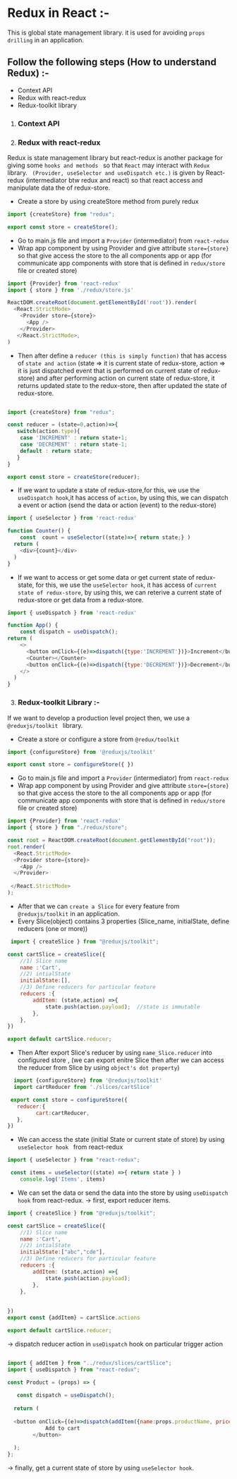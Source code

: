 # Redux in React :-
This is global state management library. it is used for avoiding `props drilling` in an application.






## Follow the following steps (How to understand Redux) :-
- Context API
- Redux with react-redux
- Redux-toolkit library

1) ### Context API








2) ### Redux  with react-redux
 Redux is state management library but react-redux is another package for giving some `hooks and methods ` so that `React` may interact with `Redux` library.
 ` (Provider, useSelector and useDispatch etc.)` is given by React-redux (intermediator btw redux and react) so that react access and manipulate data the of redux-store.


- Create a store by using createStore method from purely redux
```js
import {createStore} from "redux";

export const store = createStore(); 

```

- Go to main.js file and import a `Provider` (intermediator) from `react-redux` 
- Wrap app component by using Provider and give attribute `store={store}` so that give access the store to the all components app or app (for communicate app components with store that is defined in `redux/store` file or created store)

```js
import {Provider} from 'react-redux'
import { store } from './redux/store.js'

ReactDOM.createRoot(document.getElementById('root')).render(
  <React.StrictMode>
    <Provider store={store}>
      <App />
    </Provider>
   </React.StrictMode>,
)
```

- Then after define a `reducer (this is simply function)` that has access of `state and action` (state => it is current state of redux-store, action => it is just dispatched event that is performed on current state of redux-store) and after performing action on current state of redux-store, it returns updated state to the redux-store, then after updated the state of redux-store.

```js

import {createStore} from "redux";

const reducer = (state=0,action)=>{
   switch(action.type){
    case 'INCREMENT' : return state+1;
    case 'DECREMENT' : return state-1;
    default : return state;
   }
}

export const store = createStore(reducer); 
```

- If we want to update  a state of redux-store,for this, we use the `useDispatch hook`,it has access of `action`, by using this, we  can dispatch a event or action (send the data or action (event) to the redux-store)

```js
import { useSelector } from 'react-redux'

function Counter() {
    const  count = useSelector((state)=>{ return state;} )
  return (
    <div>{count}</div>
  )
}
```

- If we want to access or get some data or get current state of redux-state, for this, we use the `useSelector hook`, it has access of `current state of redux-store`, by using this, we can reterive a current state of redux-store or get data from a redux-store.

```js
import { useDispatch } from 'react-redux'

function App() {
    const dispatch = useDispatch();
return (
    <>
      <button onClick={(e)=>dispatch({type:'INCREMENT'})}>Increment</button>
      <Counter></Counter>
      <button onClick={(e)=>dispatch({type:'DECREMENT'})}>Decrement</button>
    </>
  )
}
```

3) ### Redux-toolkit Library :-
If we want to develop a production level project then, we use a `@reduxjs/toolkit ` library.

- Create a store or configure a store from `@redux/toolkit`

```js
import {configureStore} from '@reduxjs/toolkit'

export const store = configureStore({ })
```

- Go to main.js file and import a `Provider` (intermediator) from `react-redux` 
- Wrap app component by using Provider and give attribute `store={store}` so that give access the store to the all components app or app (for communicate app components with store that is defined in `redux/store` file or created store)

```js
import {Provider} from 'react-redux'
import { store } from "./redux/store";

const root = ReactDOM.createRoot(document.getElementById("root"));
root.render(
  <React.StrictMode>
  <Provider store={store}>
    <App />
  </Provider>
    
 </React.StrictMode>
);

```

- After that we can `create a Slice` for every feature from `@reduxjs/toolkit` in an application.
- Every Slice(object) contains 3 properties (Slice_name, initialState, define reducers (one or more))

```js
 import { createSlice } from "@reduxjs/toolkit";

const cartSlice = createSlice({
    //1) Slice name
    name :'Cart', 
    //2) intialState
    initialState:[], 
    //3) Define reducers for particular feature
    reducers :{
        addItem: (state,action) =>{
            state.push(action.payload);  //state is immutable 
        },
    },
})

export default cartSlice.reducer;

```
- Then After export Slice's reducer by using `name_Slice.reducer` into configured store , (we can export enitre Slice then after we can access the reducer from Slice by using `object's dot property`)

```js
  import {configureStore} from '@reduxjs/toolkit'
  import cartReducer from './slices/cartSlice'

 export const store = configureStore({
   reducer:{
         cart:cartReducer,
   },
})
```
- We can access the state (initial State or current state of store) by using `useSelector hook ` from react-redux

```js
import { useSelector } from "react-redux";

 const items = useSelector((state) =>{ return state } )
    console.log('Items', items)

```
- We can set the data or send the data into the store by using `useDispatch hook` from react-redux.
-> first, export reducer items.
```js
import { createSlice } from "@reduxjs/toolkit";

const cartSlice = createSlice({
    //1) Slice name
    name :'Cart', 
    //2) intialState
    initialState:["abc","cde"], 
    //3) Define reducers for particular feature
    reducers :{
        addItem: (state,action) =>{
            state.push(action.payload); 
        },
    },
    
  
})
export const {addItem} = cartSlice.actions

export default cartSlice.reducer;

```
-> dispatch reducer action in `useDispatch` hook on particular trigger action 

```js

import { addItem } from "../redux/slices/cartSlice";
import { useDispatch } from "react-redux";

const Product = (props) => {
   
   const dispatch = useDispatch();
  
  return (
   
  <button onClick={(e)=>dispatch(addItem({name:props.productName, price:props.price}))} className="btn btn-primary">
            Add to cart
        </button>
      
  );
};

```

-> finally, get a current state of store by using `useSelector hook`.







